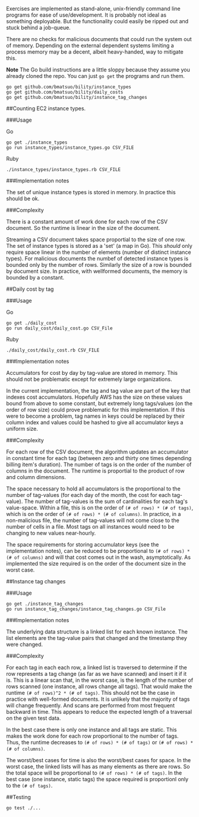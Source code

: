 Exercises are implemented as stand-alone, unix-friendly command line programs
for ease of use/development. It is probably not ideal as something deployable.
But the functionality could easily be ripped out and stuck behind a job-queue.

There are no checks for malicious documents that could run the system out of
memory. Depending on the external dependent systems limiting a process memory
may be a decent, albeit heavy-handed, way to mitigate this. 

**Note** The Go build instructions are a little sloppy because they assume you
already cloned the repo. You can just `go get` the programs and run them.

    go get github.com/bmatsuo/bility/instance_types
    go get github.com/bmatsuo/bility/daily_costs
    go get github.com/bmatsuo/bility/instance_tag_changes

##Counting EC2 instance types.

###Usage

Go

    go get ./instance_types
    go run instance_types/instance_types.go CSV_FILE

Ruby

    ./instance_types/instance_types.rb CSV_FILE

###Implementation notes

The set of unique instance types is stored in memory. In practice this should
be ok.

###Complexity

There is a constant amount of work done for each row of the CSV document.
So the runtime is linear in the size of the document.

Streaming a CSV document takes space proportial to the size of one row. The set
of instance types is stored as a 'set' (a map in Go). This _should_ only require
space linear in the number of elements (number of distinct instance types). For
malicious documents the numbef of detected instance types is bounded only by the
number of rows. Similarly the size of a row is bounded by document size. In
practice, with wellformed documents, the memory is bounded by a constant.

##Daily cost by tag

###Usage

Go

    go get ./daily_cost
    go run daily_cost/daily_cost.go CSV_File

Ruby

    ./daily_cost/daily_cost.rb CSV_FILE

###Implementation notes

Accumulators for cost by day by tag-value are stored in memory. This should not be
problematic except for extremely large organizations.

In the current implementation, the tag and tag value are part of the key that
indexes cost accumulators. Hopefully AWS has the size on these values bound from
above to some constant, but extremely long tags/values (on the order of row size)
could prove problematic for this implementation. If this were to become a problem,
tag names in keys could be replaced by their column index and values could be hashed
to give all accumulator keys a uniform size.

###Complexity

For each row of the CSV document, the algorithm updates an accumulator in constant
time for each tag (between zero and thirty one times depending billing item's
duration). The number of tags is on the order of the number of columns in the
document. The runtime is proportial to the product of row and column dimensions.

The space necessary to hold all accumulators is the proportional to the number of
tag-values (for each day of the month, the cost for each tag-value). The number of
tag-values is the sum of cardinalities for each tag's value-space. Within a file,
this is on the order of `(# of rows) * (# of tags)`, which is on the order of
`(# of rows) * (# of columns)`. In practice, in a non-malicious file, the number of
tag-values will not come close to the number of cells in a file. Most tags on all
instances would need to be changing to new values near-hourly.

The space requirements for storing accumulator keys (see the implementation notes),
can be reduced to be proportional to `(# of rows) * (# of columns)` and will that
cost comes out in the wash, asymptotically. As implemented the size required is on
the order of the document size in the worst case.

##Instance tag changes

###Usage

    go get ./instance_tag_changes
    go run instance_tag_changes/instance_tag_changes.go CSV_File

###Implementation notes

The underlying data structure is a linked list for each known instance. The list
elements are the tag-value pairs that changed and the timestamp they were changed.

###Complexity

For each tag in each each row, a linked list is traversed to determine if the
row represents a tag change (as far as we have scanned) and insert it if it is.
This is a linear scan that, in the worst case, is the length of the number of
rows scanned (one instance, all rows change all tags). That would make the
runtime `(# of rows)^2 * (# of tags)`. This should not be the case in practice
with well-formed documents. It is unlikely that the majority of tags will change
frequently. And scans are performed from most frequent backward in time. This
appears to reduce the expected length of a traversal on the given test data.

In the best case there is only one instance and all tags are static. This makes the
work done for each row proportional to the number of tags. Thus, the runtime
decreases to `(# of rows) * (# of tags)` or `(# of rows) * (# of columns)`.

The worst/best cases for time is also the worst/best cases for space. In the worst
case, the linked lists will has as many elements as there are rows. So the total
space will be proportional to `(# of rows) * (# of tags)`. In the best case (one
instance, static tags) the space required is proportionl only to the `(# of tags)`.

##Testing

    go test ./...

